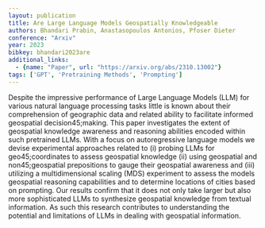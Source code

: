 ```yaml
---
layout: publication
title: Are Large Language Models Geospatially Knowledgeable
authors: Bhandari Prabin, Anastasopoulos Antonios, Pfoser Dieter
conference: "Arxiv"
year: 2023
bibkey: bhandari2023are
additional_links:
  - {name: "Paper", url: "https://arxiv.org/abs/2310.13002"}
tags: ['GPT', 'Pretraining Methods', 'Prompting']
---
```

Despite the impressive performance of Large Language Models (LLM) for various natural language processing tasks little is known about their comprehension of geographic data and related ability to facilitate informed geospatial decision45;making. This paper investigates the extent of geospatial knowledge awareness and reasoning abilities encoded within such pretrained LLMs. With a focus on autoregressive language models we devise experimental approaches related to (i) probing LLMs for geo45;coordinates to assess geospatial knowledge (ii) using geospatial and non45;geospatial prepositions to gauge their geospatial awareness and (iii) utilizing a multidimensional scaling (MDS) experiment to assess the models geospatial reasoning capabilities and to determine locations of cities based on prompting. Our results confirm that it does not only take larger but also more sophisticated LLMs to synthesize geospatial knowledge from textual information. As such this research contributes to understanding the potential and limitations of LLMs in dealing with geospatial information.
